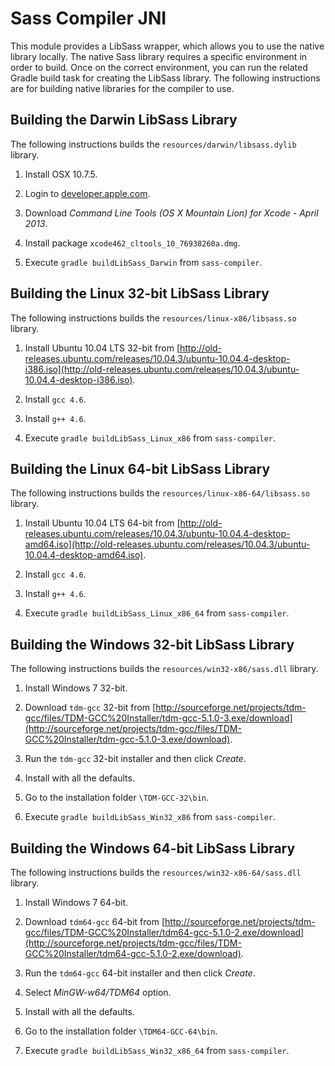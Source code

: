 # Sass Compiler JNI

This module provides a LibSass wrapper, which allows you to use the native
library locally. The native Sass library requires a specific environment in
order to build. Once on the correct environment, you can run the related Gradle
build task for creating the LibSass library. The following instructions are for
building native libraries for the compiler to use.

## Building the Darwin LibSass Library

The following instructions builds the `resources/darwin/libsass.dylib` library.

1. Install OSX 10.7.5.

1. Login to [developer.apple.com](developer.apple.com).

1. Download *Command Line Tools (OS X Mountain Lion) for Xcode - April 2013*.

1. Install package `xcode462_cltools_10_76938260a.dmg`.

1. Execute `gradle buildLibSass_Darwin` from `sass-compiler`.

## Building the Linux 32-bit LibSass Library

The following instructions builds the `resources/linux-x86/libsass.so` library.

1. Install Ubuntu 10.04 LTS 32-bit from
   [http://old-releases.ubuntu.com/releases/10.04.3/ubuntu-10.04.4-desktop-i386.iso](http://old-releases.ubuntu.com/releases/10.04.3/ubuntu-10.04.4-desktop-i386.iso).

1. Install `gcc 4.6`.

1. Install `g++ 4.6`.

1. Execute `gradle buildLibSass_Linux_x86` from `sass-compiler`.

## Building the Linux 64-bit LibSass Library

The following instructions builds the `resources/linux-x86-64/libsass.so`
library.

1. Install Ubuntu 10.04 LTS 64-bit from
   [http://old-releases.ubuntu.com/releases/10.04.3/ubuntu-10.04.4-desktop-amd64.iso](http://old-releases.ubuntu.com/releases/10.04.3/ubuntu-10.04.4-desktop-amd64.iso).

1. Install `gcc 4.6`.

1. Install `g++ 4.6`.

1. Execute `gradle buildLibSass_Linux_x86_64` from `sass-compiler`.

## Building the Windows 32-bit LibSass Library

The following instructions builds the `resources/win32-x86/sass.dll` library.

1. Install Windows 7 32-bit.

1. Download `tdm-gcc` 32-bit from
   [http://sourceforge.net/projects/tdm-gcc/files/TDM-GCC%20Installer/tdm-gcc-5.1.0-3.exe/download](http://sourceforge.net/projects/tdm-gcc/files/TDM-GCC%20Installer/tdm-gcc-5.1.0-3.exe/download).

1. Run the `tdm-gcc` 32-bit installer and then click *Create*.

1. Install with all the defaults.

1. Go to the installation folder `\TDM-GCC-32\bin`.

1. Execute `gradle buildLibSass_Win32_x86` from `sass-compiler`.

## Building the Windows 64-bit LibSass Library

The following instructions builds the `resources/win32-x86-64/sass.dll` library.

1. Install Windows 7 64-bit.

1. Download `tdm64-gcc` 64-bit from
   [http://sourceforge.net/projects/tdm-gcc/files/TDM-GCC%20Installer/tdm64-gcc-5.1.0-2.exe/download](http://sourceforge.net/projects/tdm-gcc/files/TDM-GCC%20Installer/tdm64-gcc-5.1.0-2.exe/download).

1. Run the `tdm64-gcc` 64-bit installer and then click *Create*.

1. Select *MinGW-w64/TDM64* option.

1. Install with all the defaults.

1. Go to the installation folder `\TDM64-GCC-64\bin`.

1. Execute `gradle buildLibSass_Win32_x86_64` from `sass-compiler`.